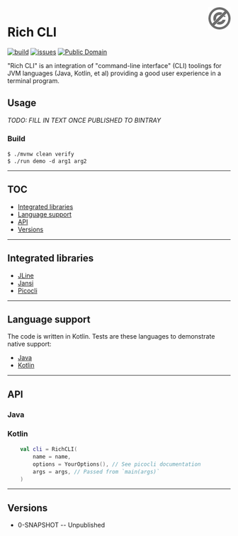 <a href="./LICENSE.md">
<img src="./images/public-domain.png" alt="Public Domain"
align="right"/>
</a>

# Rich CLI

[![build](https://github.com/binkley/rich-cli/workflows/build/badge.svg)](https://github.com/binkley/rich-cli/actions)
[![issues](https://img.shields.io/github/issues/binkley/rich-cli.svg)](https://github.com/binkley/rich-cli/issues/)
[![Public Domain](https://img.shields.io/badge/license-Public%20Domain-blue.svg)](http://unlicense.org/)

"Rich CLI" is an integration of "command-line interface" (CLI) toolings for
JVM languages (Java, Kotlin, et al) providing a good user experience in a
terminal program.

## Usage

*TODO: FILL IN TEXT ONCE PUBLISHED TO BINTRAY*

### Build

```shell
$ ./mvnw clean verify
$ ./run demo -d arg1 arg2
```

---

## TOC

* [Integrated libraries](#integrated-libraries)
* [Language support](#language-support)
* [API](#api)
* [Versions](#versions)

---

## Integrated libraries

- [JLine](https://github.com/jline/jline3)
- [Jansi](https://github.com/fusesource/jansi)
- [Picocli](https://github.com/remkop/picocli)

---

## Language support

The code is written in Kotlin.  Tests are these languages to demonstrate 
native support:

- [Java](./src/test/java/hm/binkley/cli/JavaMainTest.java)
- [Kotlin](./src/test/kotlin/hm/binkley/cli/KotlinMainTest.kt)

---

## API

### Java

### Kotlin

```kotlin
    val cli = RichCLI(
        name = name,
        options = YourOptions(), // See picocli documentation
        args = args, // Passed from `main(args)`
    )
```

---

## Versions

* 0-SNAPSHOT -- Unpublished
